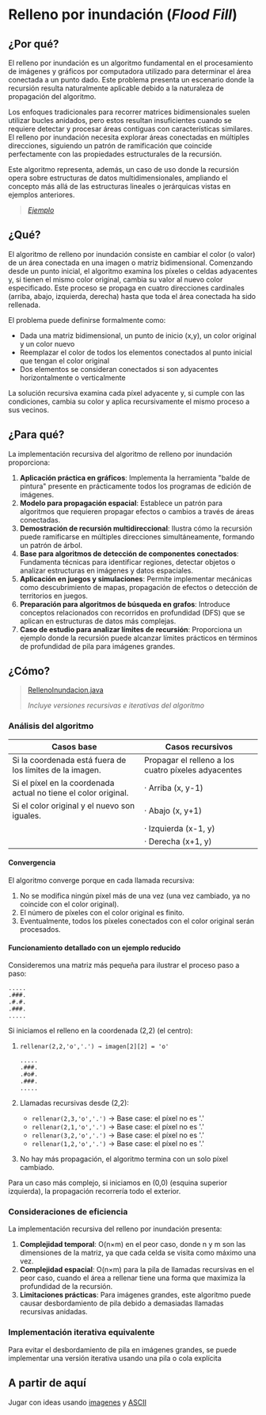 # Relleno por inundación (*Flood Fill*)

## ¿Por qué?

El relleno por inundación es un algoritmo fundamental en el procesamiento de imágenes y gráficos por computadora utilizado para determinar el área conectada a un punto dado. Este problema presenta un escenario donde la recursión resulta naturalmente aplicable debido a la naturaleza de propagación del algoritmo.

Los enfoques tradicionales para recorrer matrices bidimensionales suelen utilizar bucles anidados, pero estos resultan insuficientes cuando se requiere detectar y procesar áreas contiguas con características similares. El relleno por inundación necesita explorar áreas conectadas en múltiples direcciones, siguiendo un patrón de ramificación que coincide perfectamente con las propiedades estructurales de la recursión.

Este algoritmo representa, además, un caso de uso donde la recursión opera sobre estructuras de datos multidimensionales, ampliando el concepto más allá de las estructuras lineales o jerárquicas vistas en ejemplos anteriores.

> [*Ejemplo*](https://x.com/PixelArtSierra/status/1801585376307646545/photo/1)

## ¿Qué?

El algoritmo de relleno por inundación consiste en cambiar el color (o valor) de un área conectada en una imagen o matriz bidimensional. Comenzando desde un punto inicial, el algoritmo examina los píxeles o celdas adyacentes y, si tienen el mismo color original, cambia su valor al nuevo color especificado. Este proceso se propaga en cuatro direcciones cardinales (arriba, abajo, izquierda, derecha) hasta que toda el área conectada ha sido rellenada.

El problema puede definirse formalmente como:

- Dada una matriz bidimensional, un punto de inicio (x,y), un color original y un color nuevo
- Reemplazar el color de todos los elementos conectados al punto inicial que tengan el color original
- Dos elementos se consideran conectados si son adyacentes horizontalmente o verticalmente

La solución recursiva examina cada píxel adyacente y, si cumple con las condiciones, cambia su color y aplica recursivamente el mismo proceso a sus vecinos.

## ¿Para qué?

La implementación recursiva del algoritmo de relleno por inundación proporciona:

1. **Aplicación práctica en gráficos**: Implementa la herramienta "balde de pintura" presente en prácticamente todos los programas de edición de imágenes.
1. **Modelo para propagación espacial**: Establece un patrón para algoritmos que requieren propagar efectos o cambios a través de áreas conectadas.
1. **Demostración de recursión multidireccional**: Ilustra cómo la recursión puede ramificarse en múltiples direcciones simultáneamente, formando un patrón de árbol.
1. **Base para algoritmos de detección de componentes conectados**: Fundamenta técnicas para identificar regiones, detectar objetos o analizar estructuras en imágenes y datos espaciales.
1. **Aplicación en juegos y simulaciones**: Permite implementar mecánicas como descubrimiento de mapas, propagación de efectos o detección de territorios en juegos.
1. **Preparación para algoritmos de búsqueda en grafos**: Introduce conceptos relacionados con recorridos en profundidad (DFS) que se aplican en estructuras de datos más complejas.
1. **Caso de estudio para analizar límites de recursión**: Proporciona un ejemplo donde la recursión puede alcanzar límites prácticos en términos de profundidad de pila para imágenes grandes.

## ¿Cómo?

> [RellenoInundacion.java](/src/casosDeUso/recursividad/RellenoInundacion.java)
>
> *Incluye versiones recursivas e iterativas del algoritmo*

### Análisis del algoritmo

<div align=center>

|Casos base|Casos recursivos|
|-|-|
|Si la coordenada está fuera de los límites de la imagen.|Propagar el relleno a los cuatro píxeles adyacentes|
|Si el píxel en la coordenada actual no tiene el color original.|· Arriba (x, y-1)|
|Si el color original y el nuevo son iguales.|· Abajo (x, y+1)|
||· Izquierda (x-1, y)|
||· Derecha (x+1, y)|

</div>

#### Convergencia

El algoritmo converge porque en cada llamada recursiva:

1. No se modifica ningún píxel más de una vez (una vez cambiado, ya no coincide con el color original).
2. El número de píxeles con el color original es finito.
3. Eventualmente, todos los píxeles conectados con el color original serán procesados.

#### Funcionamiento detallado con un ejemplo reducido

Consideremos una matriz más pequeña para ilustrar el proceso paso a paso:

```
.....
.###.
.#.#.
.###.
.....
```

Si iniciamos el relleno en la coordenada (2,2) (el centro):

1. `rellenar(2,2,'o','.') → imagen[2][2] = 'o'`

   ```
   .....
   .###.
   .#o#.
   .###.
   .....
   ```

1. Llamadas recursivas desde (2,2):
   - `rellenar(2,3,'o','.')` → Base case: el píxel no es '.'
   - `rellenar(2,1,'o','.')` → Base case: el píxel no es '.'
   - `rellenar(3,2,'o','.')` → Base case: el píxel no es '.'
   - `rellenar(1,2,'o','.')` → Base case: el píxel no es '.'

1. No hay más propagación, el algoritmo termina con un solo píxel cambiado.

Para un caso más complejo, si iniciamos en (0,0) (esquina superior izquierda), la propagación recorrería todo el exterior.

### Consideraciones de eficiencia

La implementación recursiva del relleno por inundación presenta:

1. **Complejidad temporal**: O(n×m) en el peor caso, donde n y m son las dimensiones de la matriz, ya que cada celda se visita como máximo una vez.
1. **Complejidad espacial**: O(n×m) para la pila de llamadas recursivas en el peor caso, cuando el área a rellenar tiene una forma que maximiza la profundidad de la recursión.
1. **Limitaciones prácticas**: Para imágenes grandes, este algoritmo puede causar desbordamiento de pila debido a demasiadas llamadas recursivas anidadas.

### Implementación iterativa equivalente

Para evitar el desbordamiento de pila en imágenes grandes, se puede implementar una versión iterativa usando una pila o cola explícita

## A partir de aquí

Jugar con ideas usando [imagenes](http://www.sierrawallpaper.com/games/kq1agi/) y [ASCII](https://www.asciiart.eu/image-to-ascii)
